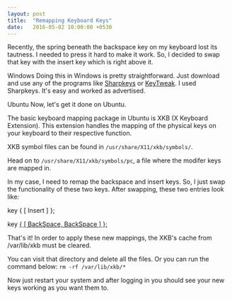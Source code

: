 ```yaml
---
layout: post
title:  "Remapping Keyboard Keys"
date:   2016-05-02 10:00:00 +0530
---
```


Recently, the spring beneath the backspace key on my keyboard lost its tautness. I needed to press it hard to make it work. So, I decided to swap that key with the insert key which is right above it.

Windows
Doing this in Windows is pretty straightforward. Just download and use any of the programs like [Sharpkeys](https://sharpkeys.codeplex.com/) or [KeyTweak](http://keytweak.en.softonic.com/).
I used Sharpkeys. It's easy and worked as advertised.


Ubuntu
Now, let's get it done on Ubuntu.

The basic keyboard mapping package in Ubuntu is XKB (X Keyboard Extension). This extension handles the mapping of the physical keys on your keyboard to their respective function.

XKB symbol files can be found in `/usr/share/X11/xkb/symbols/`.

Head on to `/usr/share/X11/xkb/symbols/pc`, a file where the modifer keys are mapped in.

In my case, I need to remap the backspace and insert keys. So, I just swap the functionality of these two keys.
After swapping, these two entries look like:

 key <BKSP> {        [  Insert	       ]	};

 key <INS> {	[ BackSpace, BackSpace  ]       };

That's it! In order to apply these new mappings, the XKB's cache from /var/lib/xkb must be cleared.

You can visit that directory and delete all the files. Or you can run the command below:
`rm -rf /var/lib/xkb/*`

Now just restart your system and after logging in you should see your new keys working as you want them to.

[Sharpkeys]: https://sharpkeys.codeplex.com/
[KeyTweak]: http://keytweak.en.softonic.com/
